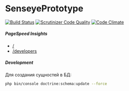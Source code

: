 # SenseyePrototype

[![Build Status](https://travis-ci.org/SenseyePrototype/SenseyePrototype.svg)](https://travis-ci.org/SenseyePrototype/SenseyePrototype)
[![Scrutinizer Code Quality](https://scrutinizer-ci.com/g/SenseyePrototype/SenseyePrototype/badges/quality-score.png?b=master)](https://scrutinizer-ci.com/g/SenseyePrototype/SenseyePrototype/?branch=master)
[![Code Climate](https://codeclimate.com/github/SenseyePrototype/SenseyePrototype/badges/gpa.svg)](https://codeclimate.com/github/SenseyePrototype/SenseyePrototype)

##### PageSpeed Insights
* [/](https://developers.google.com/speed/pagespeed/insights/?url=senseye.com.ua)
* [/developers](https://developers.google.com/speed/pagespeed/insights/?url=senseye.com.ua/developers)

##### Development
Для создания сущностей в БД:
```bash
php bin/console doctrine:schema:update --force
```
